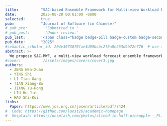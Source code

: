 ```yaml
---
title:          "SAC-based Ensemble Framework for Multi-view Workload Forecasting in Cloud Computing"
date:           2025-08-20 00:01:00 -0800
selected:       true
pub:            "Journal of Software (in Chinese)"
# pub_pre:        "Submitted to "
# pub_post:       'Under review.'
pub_last:       '<span class="badge badge-pill badge-custom badge-secondary">Journal</span><span class="badge badge-pill badge-custom badge-danger">Chinese CCF-A</span>'
pub_date:       "2025"
#semantic_scholar_id: 204e3073870fae3d05bcbc2f6a8e263d9b72e776  # use this to retrieve citation count
abstract: >-
  We propose SAC-MWF, a multi-view workload forecast ensemble framework based on Soft Actor-Critic (SAC) algorithm.
#cover:          /assets/images/covers/cover3.jpg
authors:
  - ZENG Wen-Xuan
  - YING Shi
  - LI Tian-Gang
  - TIAN Xiang-Bo
  - JIANG Yu-Hong
  - LIU Hu-Jie
  - HAO Shi-Kui
links:
  Paper: https://www.jos.org.cn/josen/article/pdf/7424
#  Code: https://github.com/luost26/academic-homepage
#  Unsplash: https://unsplash.com/photos/sliced-in-half-pineapple--_PLJZmHZzk
---
```


